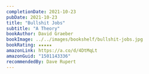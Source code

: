 ```yaml
---
completionDate: 2021-10-23
pubDate: 2021-10-23
title: "Bullshit Jobs"
subtitle: "A Theory"
bookAuthor: David Graeber
bookImage: ../../images/bookshelf/bullshit-jobs.jpg
bookRating: ★★★★★
amazonLink: https://a.co/d/4DtMqLt
amazonGuid: "1501143336"
recommendedBy: Dave Rupert
---
```

